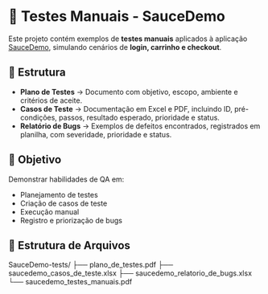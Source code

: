 # 🧪 Testes Manuais - SauceDemo

Este projeto contém exemplos de **testes manuais** aplicados à aplicação [SauceDemo](https://www.saucedemo.com/), simulando cenários de **login, carrinho e checkout**.

## 📂 Estrutura
- **Plano de Testes** → Documento com objetivo, escopo, ambiente e critérios de aceite.
- **Casos de Teste** → Documentação em Excel e PDF, incluindo ID, pré-condições, passos, resultado esperado, prioridade e status.
- **Relatório de Bugs** → Exemplos de defeitos encontrados, registrados em planilha, com severidade, prioridade e status.

## 🎯 Objetivo
Demonstrar habilidades de QA em:
- Planejamento de testes
- Criação de casos de teste
- Execução manual
- Registro e priorização de bugs

## 📁 Estrutura de Arquivos
SauceDemo-tests/
 ├── plano_de_testes.pdf
 ├── saucedemo_casos_de_teste.xlsx
 ├── saucedemo_relatorio_de_bugs.xlsx
 └── saucedemo_testes_manuais.pdf
